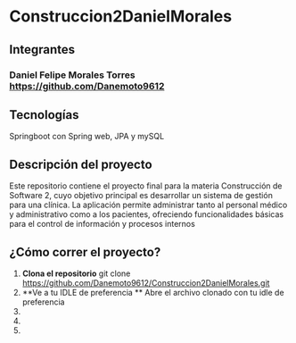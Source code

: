 # Construccion2DanielMorales

## Integrantes
### Daniel Felipe Morales Torres https://github.com/Danemoto9612

## Tecnologías
Springboot con Spring web, JPA y mySQL

## Descripción del proyecto
Este repositorio contiene el proyecto final para la materia Construcción de Software 2, cuyo objetivo principal es desarrollar un sistema de gestión para una clínica. La aplicación permite administrar tanto al personal médico y administrativo como a los pacientes, ofreciendo funcionalidades básicas para el control de información y procesos internos

## ¿Cómo correr el proyecto?
1. **Clona el repositorio**
git clone https://github.com/Danemoto9612/Construccion2DanielMorales.git
2. **Ve a tu IDLE de preferencia **
Abre el archivo clonado con tu idle de preferencia
3. 
4. 
5. 
